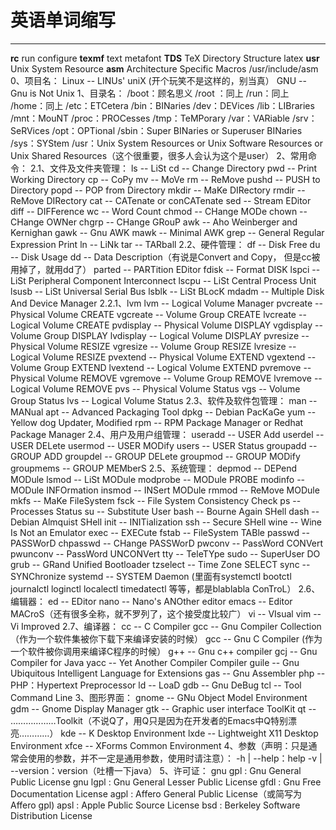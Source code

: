 # 英语单词缩写
********
**rc** run configure
**texmf** text metafont
**TDS**  TeX Directory Structure  latex
**usr** Unix System Resource
**asm** Architecture Specific Macros  /usr/include/asm
0、项目名：
Linux -- LINUs' uniX (开个玩笑不是这样的，别当真）
GNU -- Gnu is Not Unix
1、目录名：
/boot：顾名思义
/root ：同上
/run：同上
/home：同上
/etc：ETCetera
/bin：BINaries
/dev：DEVices
/lib：LIBraries
/mnt：MouNT
/proc：PROCesses
/tmp：TeMPorary
/var：VARiable
/srv：SeRVices
/opt：OPTional
/sbin：Super BINaries
or Superuser BINaries
/sys：SYStem
/usr：Unix System Resources
or Unix Software Resources
or Unix Shared Resources（这个很重要，很多人会认为这个是user）
2、常用命令：
2.1、文件及文件夹管理：
ls -- LiSt
cd -- Change Directory
pwd -- Print Working Directory
cp -- CoPy
mv -- MoVe
rm -- ReMove
pushd -- PUSH to Directory
popd -- POP from Directory
mkdir -- MaKe DIRectory
rmdir -- ReMove DIRectory
cat -- CATenate
or conCATenate
sed -- Stream EDitor
diff -- DIFFerence
wc -- Word Count
chmod -- CHange MODe
chown -- CHange OWNer
chgrp -- CHange GRouP
awk -- Aho Weinberger and Kernighan
gawk -- Gnu AWK
mawk -- Minimal AWK
grep -- General Regular Expression Print
ln -- LiNk
tar -- TARball
2.2、硬件管理：
df -- Disk Free
du -- Disk Usage
dd -- Data Description（有说是Convert and Copy， 但是cc被用掉了，就用dd了）
parted -- PARTition EDitor
fdisk -- Format DISK
lspci -- LiSt Peripheral Component Interconnect
lscpu -- LiSt Central Process Unit
lsusb -- LiSt Universal Serial Bus
lsblk -- LiSt BLocK
mdadm -- Multiple Disk And Device Manager
2.2.1、lvm
lvm -- Logical Volume Manager
pvcreate -- Physical Volume CREATE
vgcreate -- Volume Group CREATE
lvcreate -- Logical Volume CREATE
pvdisplay -- Physical Volume DISPLAY
vgdisplay -- Volume Group DISPLAY
lvdisplay -- Logical Volume DISPLAY
pvresize -- Physical Volume RESIZE
vgresize -- Volume Group RESIZE
lvresize -- Logical Volume RESIZE
pvextend -- Physical Volume EXTEND
vgextend -- Volume Group EXTEND
lvextend -- Logical Volume EXTEND
pvremove -- Physical Volume REMOVE
vgremove -- Volume Group REMOVE
lvremove -- Logical Volume REMOVE
pvs -- Physical Volume Status
vgs -- Volume Group Status
lvs -- Logical Volume Status
2.3、软件及软件包管理：
man -- MANual
apt -- Advanced Packaging Tool
dpkg -- Debian PacKaGe
yum -- Yellow dog Updater, Modified
rpm -- RPM Package Manager
or Redhat Package Manager
2.4、用户及用户组管理：
useradd -- USER Add
userdel -- USER DELete
usermod -- USER MODify
users -- USER Status
groupadd -- GROUP ADD
groupdel -- GROUP DELete
groupmod -- GROUP MODify
groupmems -- GROUP MEMberS
2.5、系统管理：
depmod -- DEPend MODule
lsmod -- LiSt MODule
modprobe -- MODule PROBE
modinfo -- MODule INFOrmation
insmod -- INSert MODule
rmmod -- ReMove MODule
mkfs -- MaKe FileSystem
fsck -- File System Consistency Check
ps -- Processes Status
su -- Substitute User
bash -- Bourne Again SHell
dash -- Debian Almquist SHell
init -- INITialization
ssh -- Secure SHell
wine -- Wine Is Not an Emulator
exec -- EXECute
fstab -- FileSystem TABle
passwd -- PASSWorD
chpasswd -- CHange PASSWorD
pwconv -- PassWord CONVert
pwunconv -- PassWord UNCONVert
tty -- TeleTYpe
sudo -- SuperUser DO
grub -- GRand Unified Bootloader
tzselect -- Time Zone SELECT
sync -- SYNChronize
systemd -- SYSTEM Daemon (里面有systemctl bootctl journalctl loginctl localectl timedatectl 等等，都是blablabla ConTroL）
2.6、编辑器：
ed -- EDitor
nano -- Nano's ANOther editor
emacs -- Editor MACroS（还有很多全称，就不罗列了，这个接受度比较广）
vi -- VIsual
vim -- Vi Improved
2.7、编译器：
cc -- C Compiler
gcc -- Gnu Compiler Collection（作为一个软件集被你下载下来编译安装的时候）
gcc -- Gnu C Compiler (作为一个软件被你调用来编译C程序的时候）
g++ -- Gnu c++ compiler
gcj -- Gnu Compiler for Java
yacc -- Yet Another Compiler Compiler
guile -- Gnu Ubiquitous Intelligent Language for Extensions
gas -- Gnu Assembler
php -- PHP：Hypertext Preprocessor
ld -- LoaD
gdb -- Gnu DeBug
tcl -- Tool Command Line
3、图形界面：
gnome -- GNu Object Model Environment
gdm -- Gnome Display Manager
gtk -- Graphic user interface ToolKit
qt -- ………………Toolkit（不说Q了，用Q只是因为在开发者的Emacs中Q特别漂亮…………）
kde -- K Desktop Environment
lxde -- Lightweight X11 Desktop Environment
xfce -- XForms Common Environment
4、参数（声明：只是通常会使用的参数，并不一定是通用参数，使用时请注意）：
-h | --help：help
-v | --version：version（吐槽一下java）
5、许可证：
gnu gpl : Gnu General Public License
gnu lgpl : Gnu General Lesser Public License
gfdl : Gnu Free Documentation License
agpl : Affero General Public License（或简写为Affero gpl)
apsl : Apple Public Source License
bsd : Berkeley Software Distribution License
